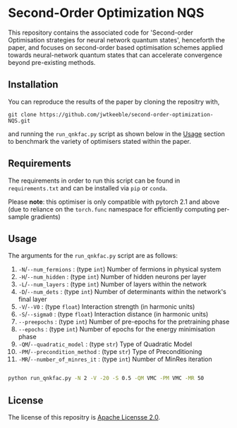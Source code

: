 # Second-Order Optimization NQS

This repository contains the associated code for 'Second-order Optimisation strategies for neural network quantum states', henceforth the paper,
and focuses on second-order based optimisation schemes applied towards neural-network quantum states that can accelerate convergence beyond pre-existing methods.

## Installation

You can reproduce the results of the paper by cloning the repositry with,

`git clone https://github.com/jwtkeeble/second-order-optimization-NQS.git`

and running the `run_qnkfac.py` script as shown below in the [Usage](#usage) section to benchmark the variety of optimisers stated within the paper.

## Requirements

The requirements in order to run this script can be found in `requirements.txt` and can be installed via `pip` or `conda`.

Please **note**: this optimiser is only compatible with pytorch 2.1 and above (due to reliance on the `torch.func` namespace for efficiently computing per-sample gradients)

## Usage

The arguments for the `run_qnkfac.py` script are as follows:
1. `-N`/`--num_fermions`         : (type `int`)    Number of fermions in physical system
2. `-H`/`--num_hidden`           : (type `int`)    Number of hidden neurons per layer
3. `-L`/`--num_layers`           : (type `int`)    Number of layers within the network
4. `-D`/`--num_dets`             : (type `int`)    Number of determinants within the network's final layer
5. `-V`/`--V0`                   : (type `float`)  Interaction strength (in harmonic units)
6. `-S`/`--sigma0`               : (type `float`)  Interaction distance (in harmonic units)
7. `--preepochs`                 : (type `int`)    Number of pre-epochs for the pretraining phase
8. `--epochs`                    : (type `int`)    Number of epochs for the energy minimisation phase
9. `-QM`/`--quadratic_model`     : (type `str`)    Type of Quadratic Model
10. `-PM`/`--precondition_method` : (type `str`)    Type of Preconditioning
11. `-MR`/`--number_of_minres_it` : (type `int`)    Number of MinRes iteration

```bash

python run_qnkfac.py -N 2 -V -20 -S 0.5 -QM VMC -PM VMC -MR 50

```

## License 

The license of this repositry is [Apache Licensse 2.0](https://choosealicense.com/licenses/apache-2.0/).